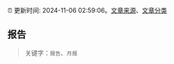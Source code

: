 :alarm_clock: 更新时间: 2024-11-06 02:59:06。[文章来源](/README.md)、[文章分类](/TAGS.md)

## 报告


> 关键字：`报告`、`月报`



